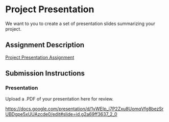 # Project Presentation
We want to you to create a set of presentation slides summarizing your project.

## Assignment Description
[Project Presentation Assignment](https://education.launchcode.org/liftoff/modules/assignments/project-presentation)

## Submission Instructions

### Presentation
Upload a .PDF of your presentation here for review.

https://docs.google.com/presentation/d/1yWEIp_i7P2Zxu8UomqVfg8bezSrUBDgpe5xUUAzcde0/edit#slide=id.g2a69ff3637_2_0
